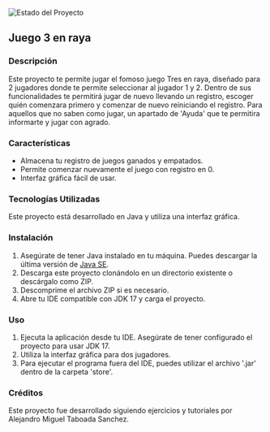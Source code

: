 ![Estado del Proyecto](https://img.shields.io/badge/Proyecto%20terminado-blue)

## Juego 3 en raya

### Descripción
Este proyecto te permite jugar el fomoso juego Tres en raya, diseñado para 2 jugadores donde te permite seleccionar al jugador 1 y 2.
Dentro de sus funcionalidades te permitirá jugar de nuevo llevando un registro, escoger quién comenzara primero y comenzar de nuevo reiniciando el registro.
Para aquellos que no saben como jugar, un apartado de 'Ayuda' que te permitira informarte y jugar con agrado.

### Características
- Almacena tu registro de juegos ganados y empatados.
- Permite comenzar nuevamente el juego con registro en 0.
- Interfaz gráfica fácil de usar.

### Tecnologías Utilizadas
Este proyecto está desarrollado en Java y utiliza una interfaz gráfica.

### Instalación
1. Asegúrate de tener Java instalado en tu máquina. Puedes descargar la última versión de [Java SE](https://www.oracle.com/co/java/technologies/downloads/#java17).
2. Descarga este proyecto clonándolo en un directorio existente o descárgalo como ZIP.
3. Descomprime el archivo ZIP si es necesario.
4. Abre tu IDE compatible con JDK 17 y carga el proyecto.

### Uso
1. Ejecuta la aplicación desde tu IDE. Asegúrate de tener configurado el proyecto para usar JDK 17.
2. Utiliza la interfaz gráfica para dos jugadores.
3. Para ejecutar el programa fuera del IDE, puedes utilizar el archivo '.jar' dentro de la carpeta 'store'.

### Créditos
Este proyecto fue desarrollado siguiendo ejercicios y tutoriales por Alejandro Miguel Taboada Sanchez.
